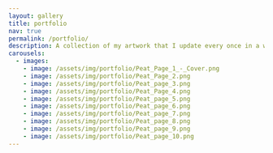 ```yaml
---
layout: gallery
title: portfolio
nav: true
permalink: /portfolio/
description: A collection of my artwork that I update every once in a while. If you are more interested in my data visualization work you can find a link to that under the repositories tab. More art is also available on my Instagram @bogsquadcomics. 
carousels:
  - images: 
    - image: /assets/img/portfolio/Peat_Page_1_-_Cover.png
    - image: /assets/img/portfolio/Peat_Page_2.png
    - image: /assets/img/portfolio/Peat_page_3.png
    - image: /assets/img/portfolio/Peat_Page_4.png
    - image: /assets/img/portfolio/Peat_page_5.png
    - image: /assets/img/portfolio/Peat_page_6.png
    - image: /assets/img/portfolio/Peat_page_7.png
    - image: /assets/img/portfolio/Peat_page_8.png
    - image: /assets/img/portfolio/Peat_page_9.png
    - image: /assets/img/portfolio/Peat_page_10.png
---
```



